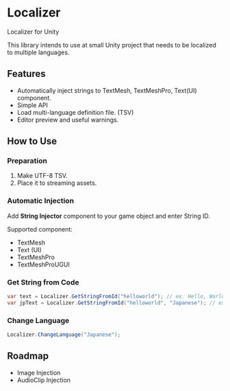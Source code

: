# Localizer

Localizer for Unity

This library intends to use at small Unity project that needs to be localized to multiple languages.

## Features

- Automatically inject strings to TextMesh, TextMeshPro, Text(UI) component.
- Simple API
- Load multi-language definition file. (TSV)
- Editor preview and useful warnings.

## How to Use

### Preparation

1. Make UTF-8 TSV.
2. Place it to streaming assets.

### Automatic Injection

Add **String Injector** component to your game object and enter String ID.

Supported component:

- TextMesh
- Text (UI)
- TextMeshPro
- TextMeshProUGUI

### Get String from Code

```csharp
var text = Localizer.GetStringFromId("helloworld"); // ex. Hello, World!
var jpText = Localizer.GetStringFromId("helloworld", "Japanese"); // ex. ハローワールド
```

### Change Language

```csharp
Localizer.ChangeLanguage("Japanese");
```

## Roadmap

- Image Injection
- AudioClip Injection